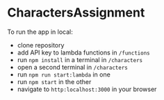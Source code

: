 # CharactersAssignment

To run the app in local:
- clone repository
- add API key to lambda functions in `/functions`
- run `npm install` in a terminal in `/characters`
- open a second terminal in `/characters`
- run `npm run start:lambda` in one
- run `npm start` in the other
- navigate to `http:localhost:3000` in your browser
